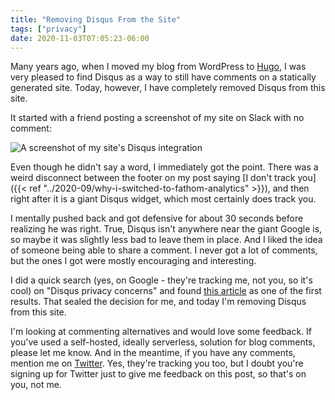 ```yaml
---
title: "Removing Disqus From the Site"
tags: ["privacy"]
date: 2020-11-03T07:05:23-06:00
---
```


Many years ago, when I moved my blog from WordPress to [Hugo](https://gohugo.io), I was very pleased to find Disqus as a way to still have comments on a statically generated site. Today, however, I have completely removed Disqus from this site.

<!--more-->

It started with a friend posting a screenshot of my site on Slack with no comment:

![A screenshot of my site's Disqus integration](/images/removing-disqus-from-the-site/01-disqus-screenshot.png)

Even though he didn't say a word, I immediately got the point. There was a weird disconnect between the footer on my post saying [I don't track you]({{< ref "../2020-09/why-i-switched-to-fathom-analytics" >}}), and then right after it is a giant Disqus widget, which most certainly does track you.

I mentally pushed back and got defensive for about 30 seconds before realizing he was right. True, Disqus isn't anywhere near the giant Google is, so maybe it was slightly less bad to leave them in place. And I liked the idea of someone being able to share a comment. I never got a lot of comments, but the ones I got were mostly encouraging and interesting.

I did a quick search (yes, on Google - they're tracking me, not you, so it's cool) on "Disqus privacy concerns" and found [this article](https://replyable.com/2017/03/disqus-is-your-data-worth-trading-for-convenience/) as one of the first results. That sealed the decision for me, and today I'm removing Disqus from this site.

I'm looking at commenting alternatives and would love some feedback. If you've used a self-hosted, ideally serverless, solution for blog comments, please let me know. And in the meantime, if you have any comments, mention me on [Twitter](https://twitter.com/jclermont). Yes, they're tracking you too, but I doubt you're signing up for Twitter just to give me feedback on this post, so that's on you, not me.